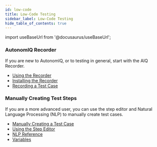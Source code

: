 ```yaml
---
id: low-code
title: Low-Code Testing
sidebar_label: Low-Code Testing
hide_table_of_contents: true
---
```


import useBaseUrl from '@docusaurus/useBaseUrl';

<div>
  <div className="box boxwidetop card">
    <div className="container">
    <h3>AutonomIQ Recorder</h3>
    <p>If you are new to AutonomIQ, or to testing in general, start with the AIQ Recorder.
    <ul>
    <li><a href="/dev/low-code/projects/test-cases/#using-the-recorder">Using the Recorder</a></li>
    <li><a href="/dev/low-code/projects/test-cases/#installing-the-recorder">Installing the Recorder</a></li>
    <li><a href="/dev/low-code/projects/test-cases/#recording-a-test-case">Recording a Test Case</a>
    </li>
    </ul>
    </p>
    </div>
  </div>
</div>
<div>
  <div className="box boxwidetop card">
    <div className="container">
    <h3>Manually Creating Test Steps</h3>
    <p>If you are a more advanced user, you can use the step editor and Natural Language Processing (NLP) to manually create test cases.
    <ul>
    <li><a href="/dev/low-code/projects/test-cases/#manually-creating-a-test-case">Manually Creating a Test Case</a></li>
    <li><a href="/dev/low-code/projects/test-cases/#using-the-step-editor">Using the Step Editor</a></li>
    <li><a href="/dev/low-code/nlp-reference">NLP Reference</a></li>
    <li><a href="/dev/low-code/variables">Variables</a></li>
    </ul>
    </p>
    </div>
  </div>
</div>
